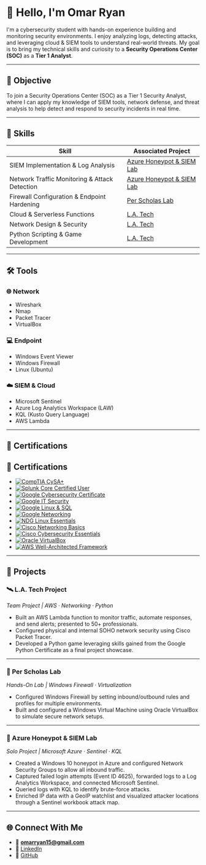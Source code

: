 # 👋 Hello, I'm Omar Ryan

I'm a cybersecurity student with hands-on experience building and monitoring security environments. I enjoy analyzing logs, detecting attacks, and leveraging cloud & SIEM tools to understand real-world threats. My goal is to bring my technical skills and curiosity to a **Security Operations Center (SOC)** as a **Tier 1 Analyst**.

---

## 🎯 Objective
To join a Security Operations Center (SOC) as a Tier 1 Security Analyst, where I can apply my knowledge of SIEM tools, network defense, and threat analysis to help detect and respond to security incidents in real time.

---

## 🧠 Skills

| Skill | Associated Project |
|-------|---------------------|
| SIEM Implementation & Log Analysis | [Azure Honeypot & SIEM Lab](#azure-honeypot--siem-lab) |
| Network Traffic Monitoring & Attack Detection | [Azure Honeypot & SIEM Lab](#azure-honeypot--siem-lab) |
| Firewall Configuration & Endpoint Hardening | [Per Scholas Lab](#per-scholas-lab) |
| Cloud & Serverless Functions | [L.A. Tech](#la-tech-project) |
| Network Design & Security | [L.A. Tech](#la-tech-project) |
| Python Scripting & Game Development | [L.A. Tech](#la-tech-project) |

---

## 🛠️ Tools

### 🌐 Network
- Wireshark  
- Nmap  
- Packet Tracer  
- VirtualBox  

### 💻 Endpoint
- Windows Event Viewer  
- Windows Firewall  
- Linux (Ubuntu)  

### ☁️ SIEM & Cloud
- Microsoft Sentinel  
- Azure Log Analytics Workspace (LAW)  
- KQL (Kusto Query Language)  
- AWS Lambda  

---

## 📜 Certifications
## 📜 Certifications

- [![CompTIA CySA+](https://img.shields.io/badge/CompTIA-CySA%2B-red?style=for-the-badge&logo=comptia)](https://www.comptia.org/certifications/cybersecurity-analyst)
- [![Splunk Core Certified User](https://img.shields.io/badge/Splunk-Core%20Certified%20User-0A0A0A?style=for-the-badge&logo=splunk)](https://www.splunk.com/en_us/training.html)
- [![Google Cybersecurity Certificate](https://img.shields.io/badge/Google-Cybersecurity%20Certificate-4285F4?style=for-the-badge&logo=google)](https://grow.google/certificates/cybersecurity/)
- [![Google IT Security](https://img.shields.io/badge/Google-IT%20Security-4285F4?style=for-the-badge&logo=google)](#)
- [![Google Linux & SQL](https://img.shields.io/badge/Google-Linux%20%26%20SQL-4285F4?style=for-the-badge&logo=google)](https://coursera.org/verify/YWBBA7F46FG5)
- [![Google Networking](https://img.shields.io/badge/Google-Networking-4285F4?style=for-the-badge&logo=google)](#)
- [![NDG Linux Essentials](https://img.shields.io/badge/NDG-Linux%20Essentials-2E8B57?style=for-the-badge&logo=linux)](#)
- [![Cisco Networking Basics](https://img.shields.io/badge/Cisco-Networking%20Basics-1BA0D7?style=for-the-badge&logo=cisco)](#)
- [![Cisco Cybersecurity Essentials](https://img.shields.io/badge/Cisco-Cybersecurity%20Essentials-1BA0D7?style=for-the-badge&logo=cisco)](#)
- [![Oracle VirtualBox](https://img.shields.io/badge/Oracle-VirtualBox-orange?style=for-the-badge&logo=virtualbox)](#)
- [![AWS Well-Architected Framework](https://img.shields.io/badge/AWS-Well%20Architected%20Framework-FF9900?style=for-the-badge&logo=amazon-aws)](#)

---

## 🧪 Projects

### 🛰️ L.A. Tech Project  
*Team Project | AWS · Networking · Python*  
- Built an AWS Lambda function to monitor traffic, automate responses, and send alerts; presented to 50+ professionals.  
- Configured physical and internal SOHO network security using Cisco Packet Tracer.  
- Developed a Python game leveraging skills gained from the Google Python Certificate as a final project showcase.

---

### 🧱 Per Scholas Lab  
*Hands-On Lab | Windows Firewall · Virtualization*  
- Configured Windows Firewall by setting inbound/outbound rules and profiles for multiple environments.  
- Built and configured a Windows Virtual Machine using Oracle VirtualBox to simulate secure network setups.

---

### 🧠 Azure Honeypot & SIEM Lab  
*Solo Project | Microsoft Azure · Sentinel · KQL*  
- Created a Windows 10 honeypot in Azure and configured Network Security Groups to allow all inbound traffic.  
- Captured failed login attempts (Event ID 4625), forwarded logs to a Log Analytics Workspace, and connected Microsoft Sentinel.  
- Queried logs with KQL to identify brute-force attacks.  
- Enriched IP data with a GeoIP watchlist and visualized attacker locations through a Sentinel workbook attack map.

---

## 🌐 Connect With Me
- 📧 **omarryan15@gmail.com**  
- 💼 [LinkedIn](https://www.linkedin.com/in/omar-ryan-64547a224/)  
- 🧠 [GitHub](https://github.com/ZOrroryan)
